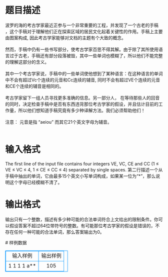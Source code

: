 # 

 
 # 题目描述 
<p>
波罗的海的考古学家最近正参与一个非常重要的工程，并发现了一个古老的手稿 ，这个手稿对于理解他们正在探索区域的居民文化起着关键性的作用。手稿上主要由图案构成, 因此考古学家能够对文档的主题有个大致的概念。 <br><br>然而，手稿中仍有一些书写部分，使考古学家百思不得其解。由于除了其所使用语言过于古老，手稿还有部分段落被毁，其中一些单词也模糊了，所以他们不能完整的理解这部分的含义。 <br><br>其中一个考古学家说，手稿中的一些单词使他想到了某种语言：在这种语言的单词中不会有超过Vc个连续的元音和Cc连续的辅音, 同时不会有超过VE个连续的元音和CE个连续的辅音是相同的。<br><br>考古学家留下一组人员寻找更多准确的信息。另一部分人， 在等待那些人的回音的同时，决定检查手稿中是否有东西违背那位考古学家的假设，并且估计目前的工作量，所以他们想知道手稿究竟有多少种译解方法。我们必须帮助他们！<br><br>注意： 元音是指 “aeiou” 而其它21个英文字母为辅音。<br><br></p> 

 
 # 输入格式 
<p>
 The first line of the input file contains four integers VE, VC, CE and CC (1 ≤ VE ≤ VC ≤ 4, 1 ≤ CE ≤ CC ≤ 4) separated by single spaces. 第二行描述一个从手稿中抽出的单词，它由最多15个英文小写单词构成，如果某一位为“*”，那么说明这个字母已经模糊不清了。<br></p> 

 
 # 输出格式 
<p>
 输出只有一个整数，描述有多少种可能的合法单词符合上文给出的限制条件。你可以假设答案不超过64位带符号的整数。有可能那位考古学家的假设是错误的，不存在任何一种可能的合法单词，那么答案输出为0。<br></p> 
# 样例数据
<style>
        table,table tr th, table tr td { border:1px solid #0094ff; }
        table { width: 200px; min-height: 25px; line-height: 25px; text-align: center; border-collapse: collapse;}   
    </style>
<table>
	<tr>
		<td>输入样例</td>
		<td>输出样例</td>
	</tr>
<tr><td>1 1 1 1
a**
</td><td>105</td></tr></table>
